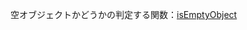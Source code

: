 空オブジェクトかどうかの判定する関数：[isEmptyObject](https://github.com/49takaya3989/toolkit_box/blob/main/src/utils/index.ts#L1-L6)
